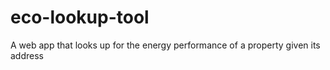 # eco-lookup-tool
A web app that looks up for the energy performance of a property given its address 
